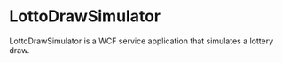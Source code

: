 # LottoDrawSimulator
LottoDrawSimulator is a WCF service application that simulates a lottery draw. 

